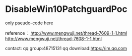 # DisableWin10PatchguardPoc
only pseudo-code here

reference：
http://www.mengwuji.net/thread-7609-1-1.html
http://www.mengwuji.net/thread-7608-1-1.html

contact:
qq group:48715131
qq download:https://im.qq.com
